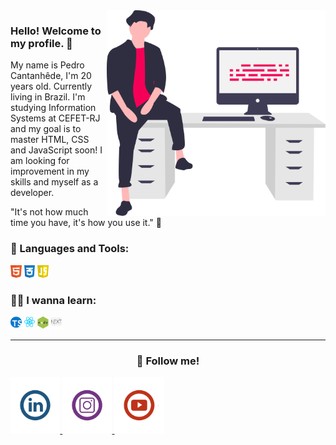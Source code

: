 <img align="right" src="img/developer.svg" width="350"/>

### Hello! Welcome to my profile. 👋

My name is Pedro Cantanhêde, I'm 20 years old. Currently living in Brazil. I'm studying Information Systems at CEFET-RJ and my goal is to master HTML, CSS and JavaScript soon! I am looking for improvement in my skills and myself as a developer.

"It's not how much time you have, it's how you use it." 💭

<h3>🚀 Languages and Tools:</h3>

<img height="20" src="img/html.png" alt="HTML"/>
<img height="20" src="img/css.png" alt="CSS"/>
<img height="20" src="img/js.png" alt="JavaScript"/>

<h3>✍🏻 I wanna learn:</h3>
<img height="20" src="img/ts.png" alt="TypeScript"/>
<img height="20" src="img/react.png" alt="React JS"/>
<img height="20" src="img/node.png" alt="Node JS"/>
<img height="20" src="img/next.png" alt="Next JS"/>

---

<h3 align="center">💬 Follow me!</h3>
<a href="https://www.linkedin.com/in/pedro-cantanhede/">
    <img height="90" src="img/linkedin.png" alt="Linkedin"/>
</a>
<a href="https://www.instagram.com/pedro_cantanhede/">
    <img height="90" src="img/instagram.png" alt="Instagram"/>
</a>
<a href="">
    <img height="90" src="img/youtube.png" alt="Youtube"/>
</a>

<!--
**PedroCantanhede/PedroCantanhede** is a ✨ _special_ ✨ repository because its `README.md` (this file) appears on your GitHub profile.

Here are some ideas to get you started:

- 🔭 I’m currently working on ...
- 🌱 I’m currently learning ...
- 👯 I’m looking to collaborate on ...
- 🤔 I’m looking for help with ...
- 💬 Ask me about ...
- 📫 How to reach me: ...
- 😄 Pronouns: ...
- ⚡ Fun fact: ...
-->
